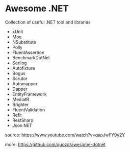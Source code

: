 # Awesome .NET
Collection of useful .NET tool and libraries

- xUnit
- Moq
- NSubstitute
- Polly
- FluentAssertion
- BenchmarkDotNet
- Serilog
- Autofixture
- Bogus
- Scrutor
- Automapper
- Dapper
- EntityFramework
- MediatR
- Brighter
- FluentValidation
- Refit
- RestSharp
- Json.NET

source: https://www.youtube.com/watch?v=qapJwFY9y2Y

more: https://github.com/quozd/awesome-dotnet
